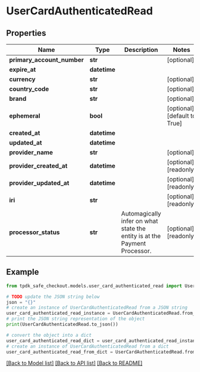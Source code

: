 # UserCardAuthenticatedRead



## Properties

Name | Type | Description | Notes
------------ | ------------- | ------------- | -------------
**primary_account_number** | **str** |  | [optional] 
**expire_at** | **datetime** |  | 
**currency** | **str** |  | [optional] 
**country_code** | **str** |  | [optional] 
**brand** | **str** |  | [optional] 
**ephemeral** | **bool** |  | [optional] [default to True]
**created_at** | **datetime** |  | 
**updated_at** | **datetime** |  | 
**provider_name** | **str** |  | [optional] 
**provider_created_at** | **datetime** |  | [optional] [readonly] 
**provider_updated_at** | **datetime** |  | [optional] [readonly] 
**iri** | **str** |  | [optional] [readonly] 
**processor_status** | **str** | Automagically infer on what state the entity is at the Payment Processor. | [optional] [readonly] 

## Example

```python
from tpdk_safe_checkout.models.user_card_authenticated_read import UserCardAuthenticatedRead

# TODO update the JSON string below
json = "{}"
# create an instance of UserCardAuthenticatedRead from a JSON string
user_card_authenticated_read_instance = UserCardAuthenticatedRead.from_json(json)
# print the JSON string representation of the object
print(UserCardAuthenticatedRead.to_json())

# convert the object into a dict
user_card_authenticated_read_dict = user_card_authenticated_read_instance.to_dict()
# create an instance of UserCardAuthenticatedRead from a dict
user_card_authenticated_read_from_dict = UserCardAuthenticatedRead.from_dict(user_card_authenticated_read_dict)
```
[[Back to Model list]](../README.md#documentation-for-models) [[Back to API list]](../README.md#documentation-for-api-endpoints) [[Back to README]](../README.md)



